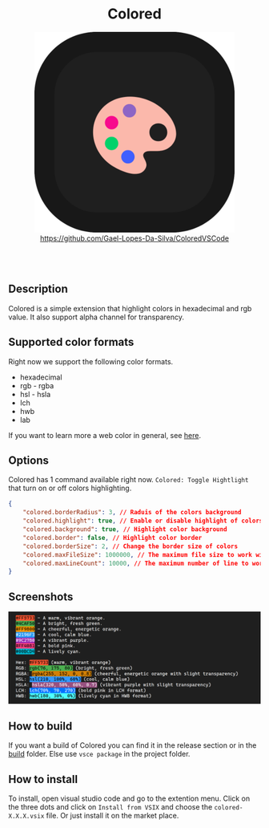 <div align="center">
	<h1>Colored</h1>
</div>

<div align="center">
	<img width="400px" src="./resources/logo.png" alt="">
</div>

<div align="center">
    <a href="https://github.com/Gael-Lopes-Da-Silva/ColoredVSCode">https://github.com/Gael-Lopes-Da-Silva/ColoredVSCode</a>
</div>

<br>

<div align="center">
	<img src="https://img.shields.io/visual-studio-marketplace/r/gael-lopes-da-silva.colored?style=for-the-badge&labelColor=000000" alt="">
	<img src="https://img.shields.io/visual-studio-marketplace/i/gael-lopes-da-silva.colored?style=for-the-badge&labelColor=000000" alt="">
	<img src="https://img.shields.io/visual-studio-marketplace/d/gael-lopes-da-silva.colored?style=for-the-badge&labelColor=000000" alt="">
</div>

<div align="center">
	<a href="./LICENSE.md">
		<img src="https://img.shields.io/badge/license-BSD%203--Clause-blue?style=for-the-badge&labelColor=000000" alt="">
	</a>
</div>


Description
------------------------------------------------------------------

Colored is a simple extension that highlight colors in hexadecimal and rgb value. It also support alpha channel for transparency.


Supported color formats
------------------------------------------------------------------

Right now we support the following color formats.
- hexadecimal
- rgb - rgba
- hsl - hsla
- lch
- hwb
- lab

If you want to learn more a web color in general, see [here](https://en.wikipedia.org/wiki/Web_colors).


Options
------------------------------------------------------------------

Colored has 1 command available right now. `Colored: Toggle Hightlight` that turn on or off colors highlighting.

~~~json
{
    "colored.borderRadius": 3, // Raduis of the colors background
    "colored.highlight": true, // Enable or disable highlight of colors
    "colored.background": true, // Highlight color background
    "colored.border": false, // Highlight color border
    "colored.borderSize": 2, // Change the border size of colors
    "colored.maxFileSize": 1000000, // The maximum file size to work with (1mb)
    "colored.maxLineCount": 10000, // The maximum number of line to work with
}
~~~


Screenshots
------------------------------------------------------------------

![](./screenshots/colored_1.png)


How to build
------------------------------------------------------------------

If you want a build of Colored you can find it in the release section or in the [build](./build/) folder. Else use `vsce package` in the project folder.


How to install
------------------------------------------------------------------

To install, open visual studio code and go to the extention menu. Click on the three dots and click on `Install from VSIX` and choose the `colored-X.X.X.vsix` file. Or just install it on the market place.
